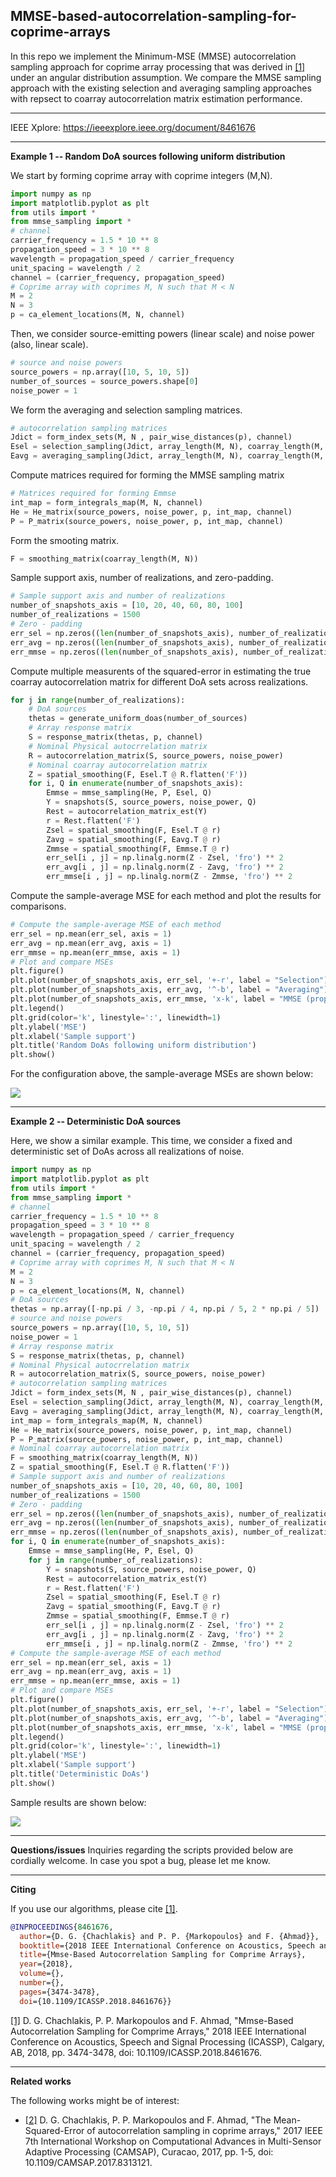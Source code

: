 ## MMSE-based-autocorrelation-sampling-for-coprime-arrays



In this repo we implement the Minimum-MSE (MMSE) autocorrelation sampling approach for coprime array processing that was derived in [[1]](https://ieeexplore.ieee.org/document/8461676) under an angular distribution assumption. We compare the MMSE sampling approach with the existing selection and averaging sampling approaches with repsect to coarray autocorrelation matrix estimation performance. 

---

IEEE Xplore: https://ieeexplore.ieee.org/document/8461676

---
**Example 1 -- Random DoA sources following uniform distribution**

We start by forming coprime array with coprime integers (M,N).
```python
import numpy as np
import matplotlib.pyplot as plt
from utils import *
from mmse_sampling import *
# channel
carrier_frequency = 1.5 * 10 ** 8
propagation_speed = 3 * 10 ** 8
wavelength = propagation_speed / carrier_frequency
unit_spacing = wavelength / 2
channel = (carrier_frequency, propagation_speed)
# Coprime array with coprimes M, N such that M < N
M = 2
N = 3
p = ca_element_locations(M, N, channel) 
```
Then, we consider source-emitting powers (linear scale) and noise power (also, linear scale).
```python
# source and noise powers
source_powers = np.array([10, 5, 10, 5])
number_of_sources = source_powers.shape[0]
noise_power = 1
```
We form the averaging and selection sampling matrices.
```python
# autocorrelation sampling matrices
Jdict = form_index_sets(M, N , pair_wise_distances(p), channel)
Esel = selection_sampling(Jdict, array_length(M, N), coarray_length(M, N))
Eavg = averaging_sampling(Jdict, array_length(M, N), coarray_length(M, N))
```
Compute matrices required for forming the MMSE sampling matrix
```python
# Matrices required for forming Emmse
int_map = form_integrals_map(M, N, channel)
He = He_matrix(source_powers, noise_power, p, int_map, channel)
P = P_matrix(source_powers, noise_power, p, int_map, channel)
```
Form the smooting matrix.
```python
F = smoothing_matrix(coarray_length(M, N))
```
Sample support axis, number of realizations, and zero-padding.
```python
# Sample support axis and number of realizations
number_of_snapshots_axis = [10, 20, 40, 60, 80, 100]
number_of_realizations = 1500
# Zero - padding
err_sel = np.zeros((len(number_of_snapshots_axis), number_of_realizations))
err_avg = np.zeros((len(number_of_snapshots_axis), number_of_realizations))
err_mmse = np.zeros((len(number_of_snapshots_axis), number_of_realizations))
```
Compute multiple measurents of the squared-error in estimating the true coarray autocorrelation matrix for different DoA sets across realizations.
```python
for j in range(number_of_realizations):
    # DoA sources
    thetas = generate_uniform_doas(number_of_sources)
    # Array response matrix
    S = response_matrix(thetas, p, channel)
    # Nominal Physical autocrrelation matrix
    R = autocorrelation_matrix(S, source_powers, noise_power)
    # Nominal coarray autocorrelation matrix
    Z = spatial_smoothing(F, Esel.T @ R.flatten('F'))
    for i, Q in enumerate(number_of_snapshots_axis):
        Emmse = mmse_sampling(He, P, Esel, Q)
        Y = snapshots(S, source_powers, noise_power, Q)
        Rest = autocorrelation_matrix_est(Y)
        r = Rest.flatten('F')
        Zsel = spatial_smoothing(F, Esel.T @ r)
        Zavg = spatial_smoothing(F, Eavg.T @ r)
        Zmmse = spatial_smoothing(F, Emmse.T @ r)
        err_sel[i , j] = np.linalg.norm(Z - Zsel, 'fro') ** 2
        err_avg[i , j] = np.linalg.norm(Z - Zavg, 'fro') ** 2
        err_mmse[i , j] = np.linalg.norm(Z - Zmmse, 'fro') ** 2
```
Compute the sample-average MSE for each method and plot the results for comparisons.
```python
# Compute the sample-average MSE of each method
err_sel = np.mean(err_sel, axis = 1)
err_avg = np.mean(err_avg, axis = 1)
err_mmse = np.mean(err_mmse, axis = 1)
# Plot and compare MSEs 
plt.figure()
plt.plot(number_of_snapshots_axis, err_sel, '+-r', label = "Selection")
plt.plot(number_of_snapshots_axis, err_avg, '^-b', label = "Averaging")
plt.plot(number_of_snapshots_axis, err_mmse, 'x-k', label = "MMSE (proposed)")
plt.legend()
plt.grid(color='k', linestyle=':', linewidth=1)
plt.ylabel('MSE')
plt.xlabel('Sample support')
plt.title('Random DoAs following uniform distribution')
plt.show()
```

For the configuration above, the sample-average MSEs are shown below: 

![](mse_random_doas.png) 

---
**Example 2 -- Deterministic DoA sources**

Here, we show a similar example. This time, we consider a fixed and deterministic set of DoAs across all realizations of noise.

```python
import numpy as np
import matplotlib.pyplot as plt
from utils import *
from mmse_sampling import *
# channel
carrier_frequency = 1.5 * 10 ** 8
propagation_speed = 3 * 10 ** 8
wavelength = propagation_speed / carrier_frequency
unit_spacing = wavelength / 2
channel = (carrier_frequency, propagation_speed)
# Coprime array with coprimes M, N such that M < N
M = 2
N = 3
p = ca_element_locations(M, N, channel) 
# DoA sources
thetas = np.array([-np.pi / 3, -np.pi / 4, np.pi / 5, 2 * np.pi / 5])
# source and noise powers
source_powers = np.array([10, 5, 10, 5])
noise_power = 1
# Array response matrix
S = response_matrix(thetas, p, channel)
# Nominal Physical autocrrelation matrix
R = autocorrelation_matrix(S, source_powers, noise_power)
# autocorrelation sampling matrices
Jdict = form_index_sets(M, N , pair_wise_distances(p), channel)
Esel = selection_sampling(Jdict, array_length(M, N), coarray_length(M, N))
Eavg = averaging_sampling(Jdict, array_length(M, N), coarray_length(M, N))
int_map = form_integrals_map(M, N, channel)
He = He_matrix(source_powers, noise_power, p, int_map, channel)
P = P_matrix(source_powers, noise_power, p, int_map, channel)
# Nominal coarray autocorrelation matrix
F = smoothing_matrix(coarray_length(M, N))
Z = spatial_smoothing(F, Esel.T @ R.flatten('F'))
# Sample support axis and number of realizations
number_of_snapshots_axis = [10, 20, 40, 60, 80, 100]
number_of_realizations = 1500
# Zero - padding
err_sel = np.zeros((len(number_of_snapshots_axis), number_of_realizations))
err_avg = np.zeros((len(number_of_snapshots_axis), number_of_realizations))
err_mmse = np.zeros((len(number_of_snapshots_axis), number_of_realizations))
for i, Q in enumerate(number_of_snapshots_axis):
    Emmse = mmse_sampling(He, P, Esel, Q)
    for j in range(number_of_realizations): 
        Y = snapshots(S, source_powers, noise_power, Q)
        Rest = autocorrelation_matrix_est(Y)
        r = Rest.flatten('F')
        Zsel = spatial_smoothing(F, Esel.T @ r)
        Zavg = spatial_smoothing(F, Eavg.T @ r)
        Zmmse = spatial_smoothing(F, Emmse.T @ r)
        err_sel[i , j] = np.linalg.norm(Z - Zsel, 'fro') ** 2
        err_avg[i , j] = np.linalg.norm(Z - Zavg, 'fro') ** 2
        err_mmse[i , j] = np.linalg.norm(Z - Zmmse, 'fro') ** 2
# Compute the sample-average MSE of each method
err_sel = np.mean(err_sel, axis = 1)
err_avg = np.mean(err_avg, axis = 1)
err_mmse = np.mean(err_mmse, axis = 1)
# Plot and compare MSEs 
plt.figure()
plt.plot(number_of_snapshots_axis, err_sel, '+-r', label = "Selection")
plt.plot(number_of_snapshots_axis, err_avg, '^-b', label = "Averaging")
plt.plot(number_of_snapshots_axis, err_mmse, 'x-k', label = "MMSE (proposed)")
plt.legend()
plt.grid(color='k', linestyle=':', linewidth=1)
plt.ylabel('MSE')
plt.xlabel('Sample support')
plt.title('Deterministic DoAs')
plt.show()
```
Sample results are shown below: 

![](mse_deterministic_doas.png) 

---
**Questions/issues**
Inquiries regarding the scripts provided below are cordially welcome. In case you spot a bug, please let me know. 

---
**Citing**

If you use our algorithms, please cite [[1]](https://ieeexplore.ieee.org/document/8461676).

```bibtex
@INPROCEEDINGS{8461676,
  author={D. G. {Chachlakis} and P. P. {Markopoulos} and F. {Ahmad}},
  booktitle={2018 IEEE International Conference on Acoustics, Speech and Signal Processing (ICASSP)}, 
  title={Mmse-Based Autocorrelation Sampling for Comprime Arrays}, 
  year={2018},
  volume={},
  number={},
  pages={3474-3478},
  doi={10.1109/ICASSP.2018.8461676}}
```
[[1]](https://ieeexplore.ieee.org/document/8461676) D. G. Chachlakis, P. P. Markopoulos and F. Ahmad, "Mmse-Based Autocorrelation Sampling for Comprime Arrays," 2018 IEEE International Conference on Acoustics, Speech and Signal Processing (ICASSP), Calgary, AB, 2018, pp. 3474-3478, doi: 10.1109/ICASSP.2018.8461676.

---

**Related works**

The following works might be of interest:

* [[2]](https://ieeexplore.ieee.org/document/8313121) D. G. Chachlakis, P. P. Markopoulos and F. Ahmad, "The Mean-Squared-Error of autocorrelation sampling in coprime arrays," 2017 IEEE 7th International Workshop on Computational Advances in Multi-Sensor Adaptive Processing (CAMSAP), Curacao, 2017, pp. 1-5, doi: 10.1109/CAMSAP.2017.8313121.